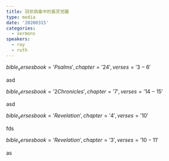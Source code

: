 ```yaml
---
title: 冠状病毒中的属灵觉醒
type: media
date: '20200315'
categories:
  - sermons
speakers:
  - ray
  - ruth
---
```

$bible_verses book='Psalms', chapter='24', verses='3-6'$

asd

$bible_verses book='2 Chronicles', chapter='7', verses='14-15'$

asd

$bible_verses book='Revelation', chapter='4', verses='10'$

fds

$bible_verses book='Revelation', chapter='3', verses='10-11'$

as
